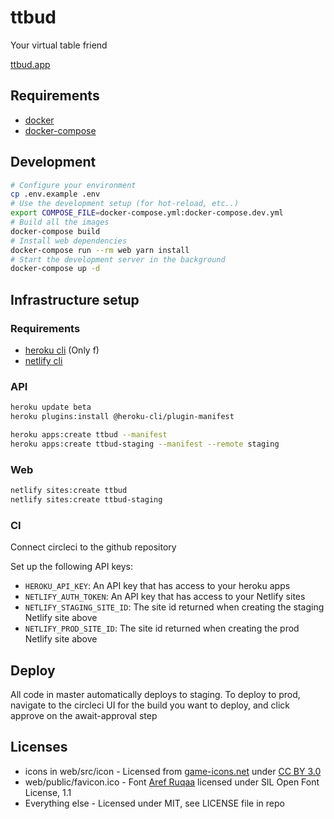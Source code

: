 # ttbud

Your virtual table friend

[ttbud.app](https://ttbud.app)

## Requirements

- [docker](https://docs.docker.com/v17.09/engine/installation/)
- [docker-compose](https://docs.docker.com/compose/install/)

## Development

```bash
# Configure your environment
cp .env.example .env
# Use the development setup (for hot-reload, etc..)
export COMPOSE_FILE=docker-compose.yml:docker-compose.dev.yml
# Build all the images
docker-compose build
# Install web dependencies
docker-compose run --rm web yarn install
# Start the development server in the background
docker-compose up -d
```

## Infrastructure setup

### Requirements
- [heroku cli](https://devcenter.heroku.com/articles/heroku-cli#download-and-install) (Only f)
- [netlify cli](https://docs.netlify.com/cli/get-started/#installation)

### API
```bash
heroku update beta
heroku plugins:install @heroku-cli/plugin-manifest

heroku apps:create ttbud --manifest
heroku apps:create ttbud-staging --manifest --remote staging
```

### Web
```bash
netlify sites:create ttbud
netlify sites:create ttbud-staging
```

### CI
Connect circleci to the github repository

Set up the following API keys:

* `HEROKU_API_KEY`: An API key that has access to your heroku apps
* `NETLIFY_AUTH_TOKEN`: An API key that has access to your Netlify sites
* `NETLIFY_STAGING_SITE_ID`: The site id returned when creating the staging Netlify site above
* `NETLIFY_PROD_SITE_ID`: The site id returned when creating the prod Netlify site above

## Deploy

All code in master automatically deploys to staging. To deploy to prod, navigate to the circleci UI for the build you
want to deploy, and click approve on the await-approval step

## Licenses

- icons in web/src/icon - Licensed from [game-icons.net](https://game-icons.net) under [CC BY 3.0](https://creativecommons.org/licenses/by/3.0/)
- web/public/favicon.ico - Font [Aref Ruqaa](https://fonts.google.com/attribution) licensed under SIL Open Font License, 1.1
- Everything else - Licensed under MIT, see LICENSE file in repo
